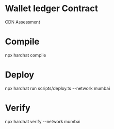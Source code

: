 # Wallet ledger Contract

CDN Assessment 


# Compile 
npx hardhat compile

# Deploy
npx hardhat run scripts/deploy.ts  --network mumbai

# Verify
npx hardhat verify <contractAdress>  --network mumbai
